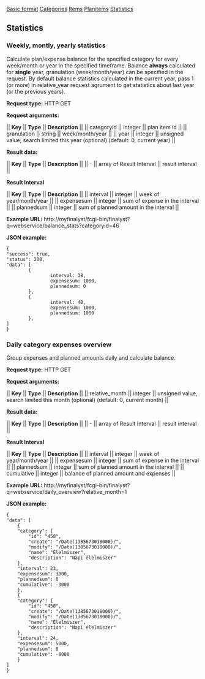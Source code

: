 <a class="apilink" href="webserviceapi.html">Basic format</a>
<a class="apilink" href="categoryapi.html">Categories</a>
<a class="apilink" href="itemapi.html">Items</a>
<a class="apilink" href="planitemapi.html">Planitems</a>
<a class="apilink" href="statisticsapi.html">Statistics</a>

## Statistics

### Weekly, montly, yearly statistics

Calculate plan/expense balance for the specified category for every
week/month or year in the specified timeframe. Balance **always** calculated for
**single** year, granulation (week/month/year) can be specified in the request.
By default balance statistics calculated in the current year, pass 1 (or more)
in relative_year request agrument to get statistics about last year
(or the previous years).

**Request type:** HTTP GET

**Request arguments:**

|| **Key**       || **Type**     || **Description**                                                                ||
|| categoryid    || integer      || plan item id                                                                   ||
|| granulation   || string       || week/month/year                                                                ||
|| year          || integer      || unsigned value, search limited this year (optional) (default: 0, current year) ||

**Result data:**

|| **Key**      || **Type**                  || **Description**       ||
|| -            || array of Result Interval  || result interval       ||

**Result Interval**

|| **Key**      || **Type** || **Description**                       ||
|| interval     || integer  || week of year/month/year               ||
|| expensesum   || integer  || sum of expense in the interval        ||
|| plannedsum   || integer  || sum of planned amount in the interval ||

**Example URL:**
http://myfinalyst/fcgi-bin/finalyst?q=webservice/balance_stats?categoryid=46

**JSON example:**

    {
	"success": true,
	"status": 200,
	"data": [
            {
                    interval: 38,
                    expensesum: 1000,
                    plannedsum: 0
            },
            {
                    interval: 40,
                    expensesum: 1000,
                    plannedsum: 1000
            },
	]
    }

### Daily category expenses overview

Group expenses and planned amounts daily and calculate balance.

**Request type:** HTTP GET

**Request arguments:**

|| **Key**        || **Type**     || **Description**                                                                  ||
|| relative_month || integer      || unsigned value, search limited this month (optional) (default: 0, current month) ||

**Result data:**

|| **Key**      || **Type**                  || **Description**       ||
|| -            || array of Result Interval  || result interval       ||

**Result Interval**

|| **Key**      || **Type** || **Description**                        ||
|| interval     || integer  || week of year/month/year                ||
|| expensesum   || integer  || sum of expense in the interval         ||
|| plannedsum   || integer  || sum of planned amount in the interval  ||
|| cumulative   || integer  || balance of planned amount and expenses ||

**Example URL:**
http://myfinalyst/fcgi-bin/finalyst?q=webservice/daily\_overview?relative\_month=1

**JSON example:**

    {
	"data": [
	    {
		"category": {
			"id": "458",
			"create": "/Date(1385673018000)/",
			"modify": "/Date(1385673018000)/",
			"name": "Élelmiszer",
			"description": "Napi élelmiszer"
		},
		"interval": 23,
		"expensesum": 3000,
		"plannedsum": 0
		"cumulative": -3000
	    },
	    {
		"category": {
			"id": "458",
			"create": "/Date(1385673018000)/",
			"modify": "/Date(1385673018000)/",
			"name": "Élelmiszer",
			"description": "Napi élelmiszer"
		},
		"interval": 24,
		"expensesum": 5000,
		"plannedsum": 0
		"cumulative": -8000
	    }
	]
    }
